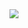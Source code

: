 <img src="https://www.canva.com/design/DAFH6qUhJ6o/z1EPvSmUMQM1lPTy55Ah0w/view?utm_content=DAFH6qUhJ6o&utm_campaign=designshare&utm_medium=link&utm_source=publishsharelink">

